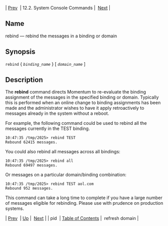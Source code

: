 | [Prev](console_commands.pid)  | 12.2. System Console Commands |  [Next](console_commands.refresh_domain.php) |

<a name="console_commands.rebind"></a>
## Name

rebind — rebind the messages in a binding or domain

## Synopsis

`rebind` { *`binding_name`* } [ *`domain_name`* ]

<a name="idp16227472"></a>
## Description

The **rebind** command directs Momentum to re-evaluate the binding assignment of the messages in the specified binding or domain. Typically this is performed when an online change to binding assignments has been made and the administrator wishes to have it apply retroactively to messages already in the system without a reboot.

For example, the following command could be used to rebind all the messages currently in the TEST binding.

```
10:47:35 /tmp/2025> rebind TEST
Rebound 62415 messages.
```

You could also rebind all messages across all bindings:

```
10:47:35 /tmp/2025> rebind all
Rebound 69497 messages.
```

Or messages on a particular domain/binding combination:

```
10:47:35 /tmp/2025> rebind TEST aol.com
Rebound 952 messages.
```

This command can take a long time to complete if you have a large number of messages eligible for rebinding. Please use with prudence on production systems.

| [Prev](console_commands.pid)  | [Up](console.commands.non-module.php) |  [Next](console_commands.refresh_domain.php) |
| pid  | [Table of Contents](index) |  refresh domain |
